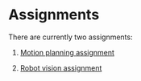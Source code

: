 # Assignments

There are currently two assignments:

1. [Motion planning assignment](planning.md)

1. [Robot vision assignment](vision.md)
